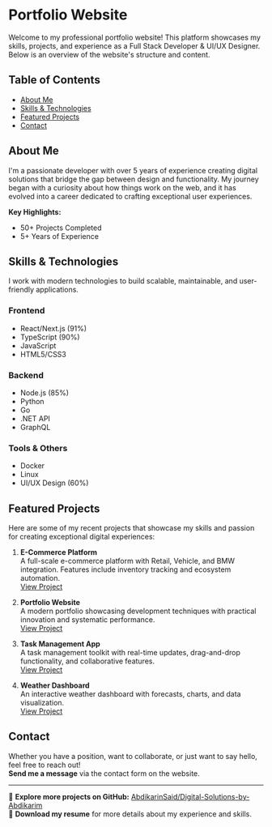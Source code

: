 # Portfolio Website

Welcome to my professional portfolio website! This platform showcases my skills, projects, and experience as a Full Stack Developer & UI/UX Designer. Below is an overview of the website's structure and content.

## Table of Contents
- [About Me](#about-me)
- [Skills & Technologies](#skills--technologies)
- [Featured Projects](#featured-projects)
- [Contact](#contact)

## About Me
I'm a passionate developer with over 5 years of experience creating digital solutions that bridge the gap between design and functionality. My journey began with a curiosity about how things work on the web, and it has evolved into a career dedicated to crafting exceptional user experiences.

**Key Highlights:**
- 50+ Projects Completed
- 5+ Years of Experience

## Skills & Technologies
I work with modern technologies to build scalable, maintainable, and user-friendly applications.

### Frontend
- React/Next.js (91%)
- TypeScript (90%)
- JavaScript
- HTML5/CSS3

### Backend
- Node.js (85%)
- Python
- Go
- .NET API
- GraphQL

### Tools & Others
- Docker
- Linux
- UI/UX Design (60%)

## Featured Projects
Here are some of my recent projects that showcase my skills and passion for creating exceptional digital experiences:

1. **E-Commerce Platform**  
   A full-scale e-commerce platform with Retail, Vehicle, and BMW integration. Features include inventory tracking and ecosystem automation.  
   [View Project](https://github.com/osannab/projects)

2. **Portfolio Website**  
   A modern portfolio showcasing development techniques with practical innovation and systematic performance.  
   [View Project](https://github.com/osannab/projects)

3. **Task Management App**  
   A task management toolkit with real-time updates, drag-and-drop functionality, and collaborative features.  
   [View Project](https://github.com/osannab/projects)

4. **Weather Dashboard**  
   An interactive weather dashboard with forecasts, charts, and data visualization.  
   [View Project](https://github.com/osannab/projects)

## Contact
Whether you have a position, want to collaborate, or just want to say hello, feel free to reach out!  
**Send me a message** via the contact form on the website.

---

🔗 **Explore more projects on GitHub:** [AbdikarinSaid/Digital-Solutions-by-Abdikarim](AbdikarinSaid/Digital-Solutions-by-Abdikarim)  
📄 **Download my resume** for more details about my experience and skills.
